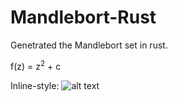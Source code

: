 # Mandlebort-Rust
Genetrated the Mandlebort set in rust.

f(z) = z<sup>2</sup> + c 

Inline-style: 
![alt text](https://github.com/NaNtroversy/Mandlebort-Rust/blob/master/fractal.png "Mandlebort Set")
